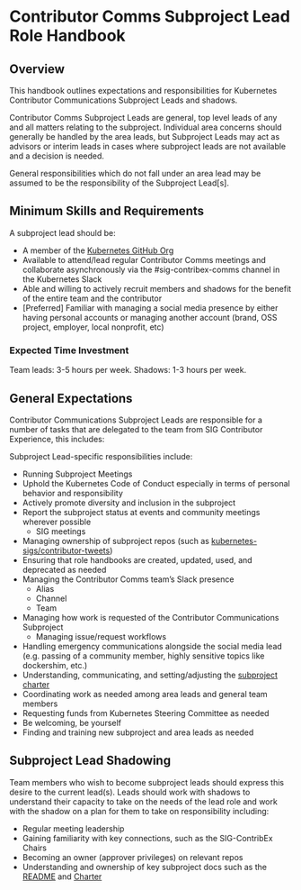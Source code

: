 
# Contributor Comms Subproject Lead Role Handbook

## Overview

This handbook outlines expectations and responsibilities for Kubernetes Contributor Communications Subproject Leads and shadows.

Contributor Comms Subproject Leads are general, top level leads of any and all matters relating to the subproject. Individual area concerns should generally be handled by the area leads, but Subproject Leads may act as advisors or interim leads in cases where subproject leads are not available and a decision is needed.

General responsibilities which do not fall under an area lead may be assumed to be the responsibility of the Subproject Lead[s].


## **Minimum Skills and Requirements**

A subproject lead should be:



* A member of the [Kubernetes GitHub Org](https://github.com/kubernetes/org)
* Available to attend/lead regular Contributor Comms meetings and collaborate asynchronously via the #sig-contribex-comms channel in the Kubernetes Slack
* Able and willing to actively recruit members and shadows for the benefit of the entire team and the contributor
* [Preferred] Familiar with managing a social media presence by either having personal accounts or managing another account (brand, OSS project, employer, local nonprofit, etc)

### **Expected Time Investment**


Team leads: 3-5 hours per week. Shadows: 1-3 hours per week.


## **General Expectations**

Contributor Communications Subproject Leads are responsible for a number of tasks that are delegated to the team from SIG Contributor Experience, this includes:

Subproject Lead-specific responsibilities include:



* Running Subproject Meetings
* Uphold the Kubernetes Code of Conduct especially in terms of personal behavior and responsibility
* Actively promote diversity and inclusion in the subproject
* Report the subproject status at events and community meetings wherever possible
    * SIG meetings
* Managing ownership of subproject repos (such as [kubernetes-sigs/contributor-tweets](https://github.com/kubernetes-sigs/contributor-tweets))
* Ensuring that role handbooks are created, updated, used, and deprecated as needed
* Managing the Contributor Comms team’s Slack presence
    * Alias
    * Channel
    * Team
* Managing how work is requested of the Contributor Communications Subproject
    * Managing issue/request workflows
* Handling emergency communications alongside the social media lead (e.g. passing of a community member, highly sensitive topics like dockershim, etc.)
* Understanding, communicating, and setting/adjusting the [subproject charter](https://github.com/kubernetes/community/blob/master/communication/contributor-comms/CHARTER.md)
* Coordinating work as needed among area leads and general team members
* Requesting funds from Kubernetes Steering Committee as needed
* Be welcoming, be yourself
* Finding and training new subproject and area leads as needed

## **Subproject Lead Shadowing**


Team members who wish to become subproject leads should express this desire to the current lead(s). Leads should work with shadows to understand their capacity to take on the needs of the lead role and work with the shadow on a plan for them to take on responsibility including:



* Regular meeting leadership
* Gaining familiarity with key connections, such as the SIG-ContribEx Chairs
* Becoming an owner (approver privileges) on relevant repos
* Understanding and ownership of key subproject docs such as the [README](https://github.com/kubernetes/community/blob/master/communication/contributor-comms/README.md) and [Charter](https://github.com/kubernetes/community/blob/master/communication/contributor-comms/CHARTER.md)
